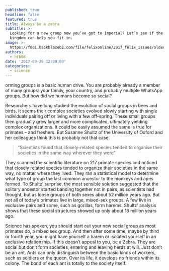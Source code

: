 ```yaml
---
published: true
headline: false
featured: true
title: Always be a zebra
subtitle: >-
  Looking for a new group now you’ve got to Imperial? Let’s see if the animal
  kingdom can help you fit in.
image: >-
  https://f001.backblazeb2.com/file/felixonline/2017_felix_issues/older_issues/1669_science_zebra.jpg
authors:
  - htb08
date: '2017-09-29 12:00:00'
categories:
  - science
---
```

orming groups is a basic human drive. You are probably already a member of many groups: your family, your country, and probably multiple WhatsApp groups. But how did we humans become so social?

Researchers have long studied the evolution of social groups in bees and birds. It seems their complex societies evolved slowly starting with single individuals pairing off or living with a few off-spring. These small groups then gradually grew larger and more complicated, ultimately yielding complex organizations. It could be easily assumed the same is true for primates – and freshers. But Susanne Shultz of the University of Oxford and her colleagues think this is probably not that case.

> “Scientists found that closely-related species tended to organise their societies in the same way wherever they were”

They scanned the scientific literature on 217 primate species and noticed that closely related species tended to organize their societies in the same way, no matter where they lived. They ran a statistical model to determine what type of group the last  common ancestor to the monkeys and apes formed. To Shultz’ surprise, the most sensible solution suggested that the solitary ancestor started banding together not in pairs, as scientists had thought, but as loose groups of both sexes about 52 million years ago. But not all of today’s primates live in large, mixed-sex groups. A few live in exclusive pairs and some, such as gorillas, form harems. Shultz’ analysis shows that these social structures showed up only about 16 million years ago.

Science has spoken, you should start out your new social group as most primates do, a mixed sex group. And then after  some time, maybe by third  or fourth year, you might have yourself a harem or isolated yourself in an exclusive relationship. If  this doesn’t appeal to you, be a Zebra. They are social but don’t form societies, entering and leaving herds at will. Just don’t be an ant. Ants can only distinguish between the basic kinds of workers, such as soldiers or the queen. Over its life, it develops no friends within its colony. The bond of each ant is totally to the society itself.